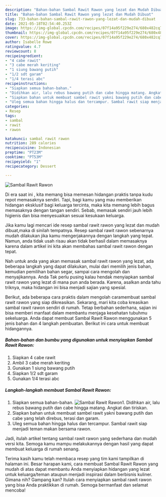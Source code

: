 ```yaml
---
description: "Bahan-bahan Sambal Rawit Rawon yang lezat dan Mudah Dibuat"
title: "Bahan-bahan Sambal Rawit Rawon yang lezat dan Mudah Dibuat"
slug: 733-bahan-bahan-sambal-rawit-rawon-yang-lezat-dan-mudah-dibuat
date: 2021-05-18T02:54:40.253Z
image: https://img-global.cpcdn.com/recipes/07f14a95f229e274/680x482cq70/sambal-rawit-rawon-foto-resep-utama.jpg
thumbnail: https://img-global.cpcdn.com/recipes/07f14a95f229e274/680x482cq70/sambal-rawit-rawon-foto-resep-utama.jpg
cover: https://img-global.cpcdn.com/recipes/07f14a95f229e274/680x482cq70/sambal-rawit-rawon-foto-resep-utama.jpg
author: Isabelle Rowe
ratingvalue: 4.7
reviewcount: 8
recipeingredient:
- "4 cabe rawit"
- "3 cabe merah keriting"
- "1 siung bawang putih"
- "1/2 sdt garam"
- "1/4 terasi abc"
recipeinstructions:
- "Siapkan semua bahan-bahan."
- "Didihkan air, lalu rebus bawang putih dan cabe hingga matang. Angkat dan tiriskan."
- "Siapkan bahan untuk membuat sambel rawit yakni bawang putih dan cabe yang telah direbus, terasi dan garam."
- "Uleg semua bahan hingga halus dan tercampur. Sambal rawit siap menjadi teman makan bersama rawon."
categories:
- Resep
tags:
- sambal
- rawit
- rawon

katakunci: sambal rawit rawon 
nutrition: 289 calories
recipecuisine: Indonesian
preptime: "PT23M"
cooktime: "PT53M"
recipeyield: "1"
recipecategory: Dessert

---
```



![Sambal Rawit Rawon](https://img-global.cpcdn.com/recipes/07f14a95f229e274/680x482cq70/sambal-rawit-rawon-foto-resep-utama.jpg)

Di era  saat ini , kita memang bisa memesan hidangan praktis tanpa kudu repot memasaknya sendiri. Tapi, bagi kamu yang mau memberikan hidangan eksklusif bagi keluarga tercinta, maka kita memang lebih bagus memasaknya dengan tangan sendiri. Sebab, memasak sendiri jauh lebih higienis dan bisa menyesuaikan sesuai kesukaan keluarga.

Jika kamu lagi mencari ide resep sambal rawit rawon yang lezat dan mudah dibuat,maka di sinilah tempatnya. Resep sambal rawit rawon  sebenarnya mudah dilakukan jika kamu mengerjakannya dengan langkah yang tepat. Namun, anda tidak usah risau akan tidak berhasil dalam memasaknya 
karena dalam artikel ini kita akan membahas sambal rawit rawon dengan tepat.  



Nah untuk anda yang akan memasak sambal rawit rawon yang lezat, ada beberapa langkah yang dapat dilakukan, mulai dari memilih jenis bahan, kemudian pemilihan bahan segar, sampai cara mengolah dan menyajikannya. Anda Tak perlu pusing kalau hendak menyiapkan sambal rawit rawon yang lezat di mana pun anda berada. Karena, asalkan anda  tahu triknya, maka hidangan ini bisa menjadi sajian yang spesial.

Berikut, ada beberapa cara praktis  dalam mengolah caramembuat sambal rawit rawon yang siap dikreasikan. Sekarang, mari kita coba kreasikan sambal rawit rawon sendiri di rumah. Tetap berbahan sederhana, sajian ini bisa memberi manfaat dalam membantu menjaga kesehatan tubuhmu sekeluarga. Anda dapat membuat Sambal Rawit Rawon menggunakan 5 jenis bahan dan 4 langkah pembuatan. Berikut ini cara untuk membuat hidangannya.

<!--inarticleads1-->

##### Bahan-bahan dan bumbu yang digunakan untuk menyiapkan Sambal Rawit Rawon:

1. Siapkan 4 cabe rawit
1. Ambil 3 cabe merah keriting
1. Gunakan 1 siung bawang putih
1. Siapkan 1/2 sdt garam
1. Gunakan 1/4 terasi abc




<!--inarticleads2-->

##### Langkah-langkah membuat Sambal Rawit Rawon:

1. Siapkan semua bahan-bahan.
<img src="https://img-global.cpcdn.com/steps/7be172d985b786e5/160x128cq70/sambal-rawit-rawon-langkah-memasak-1-foto.jpg" alt="Sambal Rawit Rawon">1. Didihkan air, lalu rebus bawang putih dan cabe hingga matang. Angkat dan tiriskan.
1. Siapkan bahan untuk membuat sambel rawit yakni bawang putih dan cabe yang telah direbus, terasi dan garam.
1. Uleg semua bahan hingga halus dan tercampur. Sambal rawit siap menjadi teman makan bersama rawon.




Jadi, itulah artikel tentang  sambal rawit rawon  yang sederhana dan mudah versi kita. Semoga kamu mampu melakukannya dengan hasil yang dapat membuat keluarga di rumah senang. 

Terima kasih kamu telah membaca resep yang tim kami tampilkan di halaman ini. Besar harapan kami, cara membuat  Sambal Rawit Rawon yang mudah di atas dapat membantu Anda menyiapkan hidangan yang lezat untuk keluarga/teman ataupun menjadi inspirasi dalam berbisnis kuliner. Gimana nih? Gampang kan? Itulah cara menyiapkan sambal rawit rawon yang bisa Anda praktikkan di rumah. Semoga bermanfaat dan selamat mencoba!

